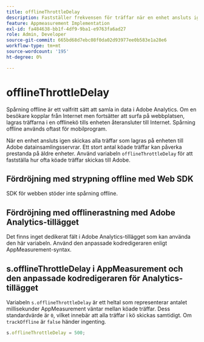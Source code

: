 ```yaml
---
title: offlineThrottleDelay
description: Fastställer frekvensen för träffar när en enhet ansluts igen.
feature: Appmeasurement Implementation
exl-id: fa484638-bb1f-4df9-9ba1-e9763fa6ad27
role: Admin, Developer
source-git-commit: 665bd68d7ebc08f0da02d93977ee0b583e1a28e6
workflow-type: tm+mt
source-wordcount: '195'
ht-degree: 0%

---
```


# offlineThrottleDelay

Spårning offline är ett valfritt sätt att samla in data i Adobe Analytics. Om en besökare kopplar från Internet men fortsätter att surfa på webbplatsen, lagras träffarna i en offlinekö tills enheten återansluter till Internet. Spårning offline används oftast för mobilprogram.

När en enhet ansluts igen skickas alla träffar som lagras på enheten till Adobe datainsamlingsservrar. Ett stort antal köade träffar kan påverka prestanda på äldre enheter. Använd variabeln `offlineThrottleDelay` för att fastställa hur ofta köade träffar skickas till Adobe.

## Fördröjning med strypning offline med Web SDK

SDK för webben stöder inte spårning offline.

## Fördröjning med offlinerastning med Adobe Analytics-tillägget

Det finns inget dedikerat fält i Adobe Analytics-tillägget som kan använda den här variabeln. Använd den anpassade kodredigeraren enligt AppMeasurement-syntax.

## s.offlineThrottleDelay i AppMeasurement och den anpassade kodredigeraren för Analytics-tillägget

Variabeln `s.offlineThrottleDelay` är ett heltal som representerar antalet millisekunder AppMeasurement väntar mellan köade träffar. Dess standardvärde är `0`, vilket innebär att alla träffar i kö skickas samtidigt. Om `trackOffline` är `false` händer ingenting.

```js
s.offlineThrottleDelay = 500;
```
